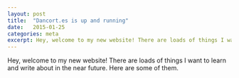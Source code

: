 ```yaml
---
layout: post
title:  "Dancort.es is up and running"
date:   2015-01-25
categories: meta
excerpt: Hey, welcome to my new website! There are loads of things I want to learn and write about in the near future. Here are some of them.
---
```


Hey, welcome to my new website! There are loads of things I want to learn and write about in the near future. Here are some of them.